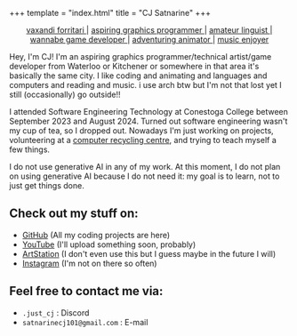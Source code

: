 +++
template = "index.html"
title = "CJ Satnarine"
+++
<center> <p> <a id="vaxandi_forritari" href="/projects/vaxandi_forritari/"> vaxandi forritari </a> |  <a id="aspiring_graphics_programmer" href="/projects/aspiring_graphics_programmer/"> aspiring graphics programmer </a> |  <a id="amateur_linguist" href="/projects/amateur_linguist/"> amateur linguist </a> | <a id="wannabe_game_developer" href="/projects/wannabe_game_developer/"> wannabe game developer </a> | <a id="adventuring_animator" href="/projects/adventuring_animator/"> adventuring animator </a> | <a id="music_enjoyer" href="/projects/music_enjoyer/">music enjoyer </a> </p> </center>

Hey, I'm CJ! I'm an aspiring graphics programmer/technical artist/game developer from Waterloo or Kitchener or somewhere in that area it's basically the same city. I like coding and animating and languages and computers and reading and music. i use arch btw but I'm not that lost yet I still (occasionally) go outside!!

I attended Software Engineering Technology at Conestoga College between September 2023 and August 2024. Turned out software engineering wasn't my cup of tea, so I dropped out. Nowadays I'm just working on projects, volunteering at a [computer recycling centre](https://www.theworkingcentre.org/projects/computer-recycling/), and trying to teach myself a few things.

I do not use generative AI in any of my work. At this moment, I do not plan on using generative AI because I do not need it: my goal is to learn, not to just get things done.

## Check out my stuff on: 
- [GitHub](https://github.com/CJSatnarine) (All my coding projects are here)
- [YouTube](https://www.youtube.com/@CJSatnarine) (I'll upload something soon, probably)
- [ArtStation](https://www.artstation.com/cjsatnarine) (I don't even use this but I guess maybe in the future I will)
- [Instagram](https://www.instagram.com/cjsatnarine/) (I'm not on there so often)
## Feel free to contact me via:
- `.just_cj` : Discord
- `satnarinecj101@gmail.com` : E-mail
<canvas id="rendering_canvas"/>
